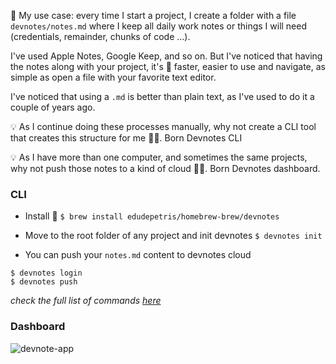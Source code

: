💭 My use case: every time I start a project, I create a folder with a file `devnotes/notes.md` where I keep all daily work notes or things I will need (credentials, remainder, chunks of code ...).

I've used Apple Notes, Google Keep, and so on. But I've noticed that having the notes along with your project, it's 💯 faster, easier to use and navigate, as simple as open a file with your favorite text editor.

I've noticed that using a `.md` is better than plain text, as I've used to do it a couple of years ago.

💡 As I continue doing these processes manually, why not create a CLI tool that creates this structure for me 🤷‍♀️. Born Devnotes CLI

💡 As I have more than one computer, and sometimes the same projects, why not push those notes to a kind of cloud 🤷‍♀️. Born Devnotes dashboard.

### CLI

* Install 
🍺 `$ brew install edudepetris/homebrew-brew/devnotes`

* Move to the root folder of any project and init devnotes
`$ devnotes init`

* You can push your `notes.md` content to devnotes cloud
```console
$ devnotes login
$ devnotes push
```

_check the full list of commands [here](https://github.com/edudepetris/notes-cli/blob/master/doc/commands.md#usage)_

### Dashboard
![devnote-app](https://user-images.githubusercontent.com/2192588/110196137-5d024480-7ea7-11eb-8b94-a4e65a6f00b6.png)
